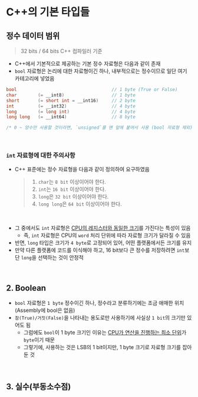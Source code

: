 # C++의 기본 타입들  

## 정수 데이터 범위
> 32 bits / 64 bits C++ 컴파일러 기준  
- C++에서 기본적으로 제공하는 기본 정수 자료형은 다음과 같이 존재
- `bool` 자료형은 논리에 대한 자료형이긴 하나, 내부적으로는 정수이므로 일단 여기 카테고리에 넣었음  

```cpp
bool                                    // 1 byte (True or False)
char        (= __int8)                  // 1 byte
short       (= short int = __int16)     // 2 byte
int         (= __int32)                 // 4 byte
long        (= long int)                // 4 byte
long long   (= __int64)                 // 8 byte

/* 0 ~ 양수만 사용할 것이라면, `unsigned`를 맨 앞에 붙여서 사용 (bool 자료형 제외) */
```  

<br>

### `int` 자료형에 대한 주의사항
- C++ 표준에는 정수 자료형을 다음과 같이 정의하여 요구하였음  

    > 1. `char`는 `8 bit` 이상이어야 한다.
    > 2. `int`는 `16 bit` 이상이어야 한다.
    > 3. `long`은 `32 bit` 이상이어야 한다.
    > 4. `long long`은 `64 bit` 이상이어야 한다.  

<br>

- 그 중에서도 `int` 자료형은 <u>CPU의 레지스터와 동일한 크기</u>를 가진다는 특성이 있음
    - 즉, `int` 자료형은 CPU의 `word` 처리 단위에 따라 자료형 크기가 달라질 수 있음  
- 반면, `long` 타입은 크기가 `4 byte`로 고정되어 있어, 어떤 플랫폼에서든 크기를 유지
- 만약 다른 플랫폼에 코드를 이식해야 하고, 16 bit보다 큰 정수를 저장하려면 `int`보단 `long`을 선택하는 것이 안정적  

<br>

## 2. Boolean
- `bool` 자료형은 `1 byte` 정수이긴 하나, 정수라고 분류하기에는 조금 애매한 위치 (Assembly에 bool은 없음)
- `참(True)/거짓(False)`을 나타내는 용도로만 사용하기에 사실상 `1 bit`의 크기만 있어도 됨
    - 그럼에도 `bool`이 1 byte 크기인 이유는 <u>CPU가 연산을 진행하는 최소 단위</u>가 `byte`이기 때문
    - 그렇기에, 사용하는 것은 LSB의 1 bit이지만, 1 byte 크기로 자료형 크기를 잡아 둔 것  

<br>

## 3. 실수(부동소수점)  



